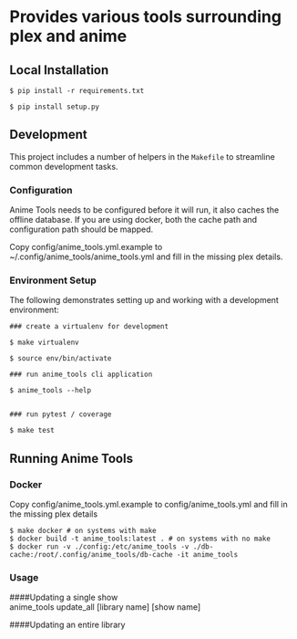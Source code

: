 # Provides various tools surrounding plex and anime

## Local Installation

```
$ pip install -r requirements.txt

$ pip install setup.py
```

## Development

This project includes a number of helpers in the `Makefile` to streamline common development tasks.

### Configuration

Anime Tools needs to be configured before it will run, it also caches the offline database.
If you are using docker, both the cache path and configuration path should be mapped.

Copy config/anime_tools.yml.example to ~/.config/anime_tools/anime_tools.yml and fill in the missing plex details.


### Environment Setup

The following demonstrates setting up and working with a development environment:

```
### create a virtualenv for development

$ make virtualenv

$ source env/bin/activate

### run anime_tools cli application

$ anime_tools --help


### run pytest / coverage

$ make test
```

## Running Anime Tools

### Docker

Copy config/anime_tools.yml.example to config/anime_tools.yml and fill in the missing plex details
```
$ make docker # on systems with make
$ docker build -t anime_tools:latest . # on systems with no make
$ docker run -v ./config:/etc/anime_tools -v ./db-cache:/root/.config/anime_tools/db-cache -it anime_tools
```

### Usage

####Updating a single show  
anime_tools update_all [library name] [show name]

####Updating an entire library  